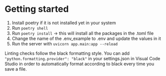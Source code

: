 # Getting started

1. Install poetry if it is not installed yet in your system
2. Run `poetry shell`
3. Run `poetry install` -> this will install all the packages in the .toml file
4. Change the name of the .env_example to .env and update the values in it
5. Run the server with `uvicorn app.main:app --reload`

Linting checks follow the black formatting style. You can add `"python.formatting.provider": "black"` in your settings.json in Visual Code Studio in order to automatically format according to black every time you save a file. 
